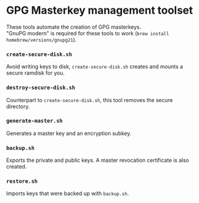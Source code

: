 # GPG Masterkey management toolset #

These tools automate the creation of GPG masterkeys.  
"GnuPG modern" is required for these tools to work
(`brew install homebrew/versions/gnupg21`).

### `create-secure-disk.sh` ###

Avoid writing keys to disk, `create-secure-disk.sh` creates
and mounts a secure ramdisk for you.

### `destroy-secure-disk.sh` ###

Counterpart to `create-secure-disk.sh`, this tool removes
the secure directory.

### `generate-master.sh` ###

Generates a master key and an encryption subkey.

### `backup.sh` ###

Exports the private and public keys.
A master revocation certificate is also created.

### `restore.sh` ###

Imports keys that were backed up with `backup.sh`.
